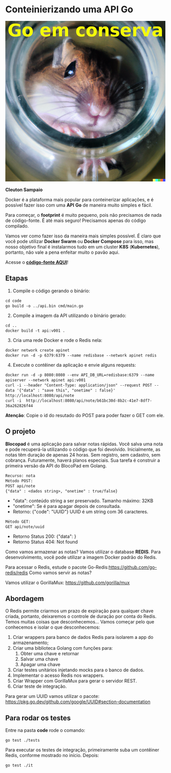 # Conteinierizando uma API Go

![](./gopher-jar.png)

**Cleuton Sampaio**

Docker é a plataforma mais popular para conteinerizar aplicações, e é possível fazer isso com uma **API** **Go** de maneira muito simples e fácil. 

Para começar, o **footprint** é muito pequeno, pois não precisamos de nada de código-fonte. É até mais seguro! Precisamos apenas do código compilado. 

Vamos ver como fazer isso da maneira mais simples possível. É claro que você pode utilizar **Docker Swarm** ou **Docker Compose** para isso, mas nosso objetivo final é instalarmos tudo em um cluster **K8S** (**Kubernetes**), portanto, não vale a pena enfeitar muito o pavão aqui. 

Acesse o [**código-fonte AQUI**](https://github.com/cleuton/golang-network/tree/master/code/goconteiner)!

## Etapas

1) Compile o código gerando o binário: 

```
cd code
go build -o ../api.bin cmd/main.go
```

2) Compile a imagem da API utilizando o binário gerado:

```
cd ..
docker build -t api:v001 .
```

3) Cria uma rede Docker e rode o Redis nela: 

```
docker network create apinet
docker run -d -p 6379:6379 --name redisbase --network apinet redis
```

4) Execute o contêiner da aplicação e envie alguns requests:

```
docker run -d -p 8080:8080 --env API_DB_URL=redisbase:6379 --name apiserver --network apinet api:v001
curl -i --header "Content-Type: application/json" --request POST --data '{"data" : "save this", "onetime" : false}' http://localhost:8080/api/note
curl -i  http://localhost:8080/api/note/b61bc30d-8b2c-41e7-8df7-36a262826f44
```

**Atenção**: Copie o id do resutado do POST para poder fazer o GET com ele. 

## O projeto

**Blocopad** é uma aplicação para salvar notas rápidas. Você salva uma nota e pode
recuperá-la utilizando o código que foi devolvido.
Inicialmente, as notas têm duração de apenas 24 horas. Sem registro, sem cadastro, sem
cobrança.
Futuramente, haverá planos especiais.
Sua tarefa é construir a primeira versão da API do BlocoPad em Golang.

```
Recurso: nota
Método POST:
POST api/note
{"data" : <dados string>, "onetime" : true/false}
```

- "data": conteúdo string a ser preservado. Tamanho máximo: 32KB
- "onetime": Se é para apagar depois de consultada.
- Retorno: {"code": "UUID"} UUID é um string com 36 caracteres.

```
Método GET:
GET api/note/uuid
```

- Retorno Status 200: {"data": <dados string>}
- Retorno Status 404: Not found

Como vamos armazenar as notas?
Vamos utilizar o database **REDIS**. Para desenvolvimento, você pode utilizar a imagem
Docker padrão do Redis.

Para acessar o Redis, estude o pacote Go-Redis:https://github.com/go-redis/redis
Como vamos servir as notas?

Vamos utilizar o GorillaMux: https://github.com/gorilla/mux

## Abordagem

O Redis permite criarmos um prazo de expiração para qualquer chave criada, portanto,
deixaremos o controle de duração por conta do Redis.
Temos muitas coisas que desconhecemos… Vamos começar pelo que conhecemos e isolar
o que desconhecemos:
1. Criar wrappers para banco de dados Redis para isolarem a app do armazenamento;
2. Criar uma biblioteca Golang com funções para:
    1. Obter uma chave e retornar
    2. Salvar uma chave
    3. Apagar uma chave
3. Criar testes unitários injetando mocks para o banco de dados.
4. Implementar o acesso Redis nos wrappers.
5. Criar Wrapper com GorillaMux para gerar o servidor REST.
6. Criar teste de integração.

Para gerar um UUID vamos utilizar o pacote:
https://pkg.go.dev/github.com/google/UUID#section-documentation

## Para rodar os testes 

Entre na pasta **code** rode o comando: 

```
go test ./tests
```

Para executar os testes de integração, primeiramente suba um contêiner Redis, conforme mostrado no início. Depois: 

```
go test ./it
```

